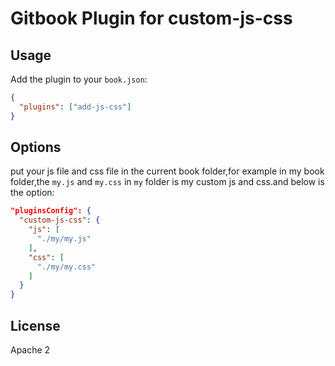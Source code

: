 Gitbook Plugin for custom-js-css
==============




## Usage

Add the plugin to your `book.json`:

```json
{
  "plugins": ["add-js-css"]
}
```

## Options


put your js file and css file in the current book folder,for example in my book folder,the `my.js` and `my.css` in `my` folder is my custom js and css.and below is the option:

```json
"pluginsConfig": {
  "custom-js-css": {
    "js": [
      "./my/my.js"
    ],
    "css": [
      "./my/my.css"
    ]
  }
}
```



## License

Apache 2

